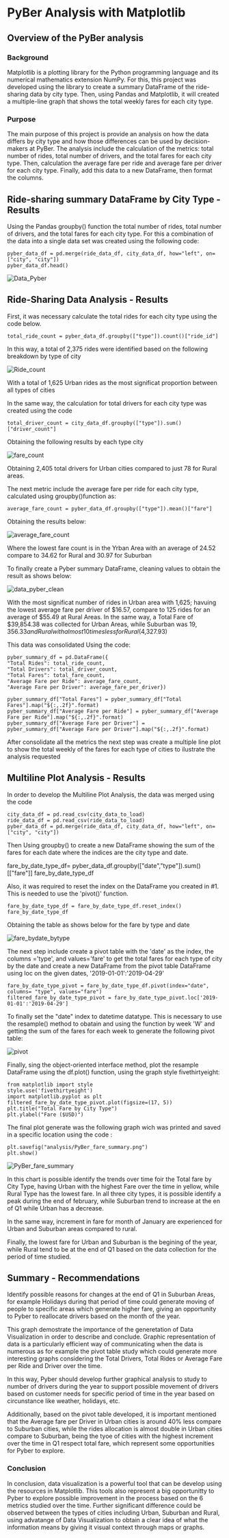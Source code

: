 # PyBer Analysis with Matplotlib

## Overview of the PyBer analysis

### Background

Matplotlib is a plotting library for the Python programming language and its numerical mathematics extension NumPy. For this, this project was developed using the library to create a summary DataFrame of the ride-sharing data by city type. Then, using Pandas and Matplotlib, it will created a multiple-line graph that shows the total weekly fares for each city type. 

### Purpose

The main purpose of this project is provide an analysis on how the data differs by city type and how those differences can be used by decision-makers at PyBer. The analysis include the calculation of the metrics: total number of rides, total number of drivers, and the total fares for each city type. Then, calculation the average fare per ride and average fare per driver for each city type. Finally, add this data to a new DataFrame, then format the columns.

## Ride-sharing summary DataFrame by City Type - Results

Using the Pandas groupby() function the total number of rides, total number of drivers, and the total fares for each city type. For this a combination of the data into a single data set was created using the following code:

    pyber_data_df = pd.merge(ride_data_df, city_data_df, how="left", on=["city", "city"])
    pyber_data_df.head()

![Data_Pyber](output/Data_pyber.png)

## Ride-Sharing Data Analysis - Results

First, it was necessary calculate the total rides for each city type using the code below. 
    
    total_ride_count = pyber_data_df.groupby(["type"]).count()["ride_id"]

In this way, a total of 2,375 rides were identified based on the following breakdown by type of city

![Ride_count](output/Ride_count.png)

With a total of 1,625 Urban rides as the most significat proportion between all types of cities

In the same way, the calculation for total drivers for each city type was created using the code 

    total_driver_count = city_data_df.groupby(["type"]).sum()["driver_count"] 

Obtaining the following results by each type city 

![fare_count](output/fare_count.png)

Obtaining 2,405 total drivers for Urban cities compared to just 78 for Rural areas.

The next metric include the average fare per ride for each city type, calculated using groupby()function as:

    average_fare_count = pyber_data_df.groupby(["type"]).mean()["fare"]

Obtaining the results below:

![average_fare_count](output/average_fare_count.png)

Where the lowest fare count is in the Yrban Area with an average of 24.52 compare to 34.62 for Rural and 30.97 for Suburban

To finally create a Pyber summary DataFrame, cleaning values to obtain the result as shows below:

![data_pyber_clean](output/data_pyber_clean.png)

With the most significat number of rides in Urban area with 1,625; havuing the lowest average fare per driver of $16.57, compare to 125 rides for an average of $55.49 at Rural Areas. In the same way, a Total Fare of $39,854.38 was collected for Urban Areas, while Suburban was $19,356.33 and Rural with almost 10 times less for Rural ($4,327.93)

This data was consolidated Using the code:

    pyber_summary_df = pd.DataFrame({
    "Total Rides": total_ride_count,
    "Total Drivers": total_driver_count,
    "Total Fares": total_fare_count,
    "Average Fare per Ride": average_fare_count,
    "Average Fare per Driver": average_fare_per_driver})

    pyber_summary_df["Total Fares"] = pyber_summary_df["Total Fares"].map("${:,.2f}".format)
    pyber_summary_df["Average Fare per Ride"] = pyber_summary_df["Average Fare per Ride"].map("${:,.2f}".format)
    pyber_summary_df["Average Fare per Driver"] = pyber_summary_df["Average Fare per Driver"].map("${:,.2f}".format)

After consolidate all the metrics the next step was create a multiple line plot to show the total weekly of the fares for each type of cities to ilustrate the analysis requested

## Multiline Plot Analysis - Results

In order to develop the Multiline Plot Analysis, the data was merged using the code 

    city_data_df = pd.read_csv(city_data_to_load)
    ride_data_df = pd.read_csv(ride_data_to_load)
    pyber_data_df = pd.merge(ride_data_df, city_data_df, how="left", on=["city", "city"])

Then Using groupby() to create a new DataFrame showing the sum of the fares for each date where the indices are the city type and date.

fare_by_date_type_df= pyber_data_df.groupby(["date","type"]).sum()[["fare"]]
fare_by_date_type_df

Also, it was required to reset the index on the DataFrame you created in #1. This is needed to use the 'pivot()' function.

    fare_by_date_type_df = fare_by_date_type_df.reset_index()
    fare_by_date_type_df

Obtaining the table as shows below for the fare by type and date 

![fare_bydate_bytype](output/fare_bydate_bytype.png)

The next step include create a pivot table with the 'date' as the index, the columns ='type', and values='fare' to get the total fares for each type of city by the date and create a new DataFrame from the pivot table DataFrame using loc on the given dates, '2019-01-01':'2019-04-29'

    fare_by_date_type_pivot = fare_by_date_type_df.pivot(index="date", columns= "type", values="fare")
    filtered_fare_by_date_type_pivot = fare_by_date_type_pivot.loc['2019-01-01':'2019-04-29']

To finally set the "date" index to datetime datatype. This is necessary to use the resample() method to obatain and using the function by week 'W' and getting the sum of the fares for each week to generate the following pivot table:

![pivot](output/pivot.png)

Finally, sing the object-oriented interface method, plot the resample DataFrame using the df.plot() function, using  the graph style fivethirtyeight:


    from matplotlib import style
    style.use('fivethirtyeight')
    import matplotlib.pyplot as plt
    filtered_fare_by_date_type_pivot.plot(figsize=(17, 5))
    plt.title("Total Fare by City Type")
    plt.ylabel("Fare ($USD)")


The final plot generate was the following graph wich was printed and saved in a specific location using the code :

    plt.savefig("analysis/PyBer_fare_summary.png")
    plt.show()

![PyBer_fare_summary](analysis/PyBer_fare_summary.png)

In this chart is possible identify the trends over time foir the Total fare by City Type, having Urban with the highest Fare over the time in yellow, while Rural Type has the lowest fare. In all three city types, it is possible identify a peak during the end of february, while Suburban trend to increase at the en of Q1 while Urban has a decrease.

In the same way, increment in fare for month of January are experienced for Urban and Suburban areas compared to rural. 

Finally, the lowest fare for Urban and Suburban is the begining of the year, while Rural tend to be at the end of Q1 based on the data collection for the period of time studied.  

## Summary - Recommendations

Identify possible reasons for changes at the end of Q1 in Suburban Areas, for example Holidays during that period of time could generate moving of people to specific areas which generate higher fare, giving an opportunity to Pyber to reallocate drivers based on the month of the year.

This graph demostrate the importance of the generetation of Data Visualization in order to describe and conclude. Graphic representation of data is a particularly efficient way of communicating when the data is numerous as for example the pivot table study which could generate more interesting graphs considering the Total Drivers, Total Rides or Average Fare per Ride and Driver over the time.

In this way, Pyber should develop further graphical analysis to study to number of drivers during the year to support possible movement of drivers based on customer needs for specific period of time in the year based on circunstance like weather, holidays, etc.

Additionally, based on the pivot table developed, it is important mentioned that the Average fare per Driver in Urban cities is around 40% less compare to Suburban cities, while the rides allocation is almost double in Urban cities compare to Suburban, being the tyoe of cities with the highest increment over the time in Q1 respect total fare, which represent some opportunities for Pyber to explore. 

### Conclusion 

In conclusion, data visualization is a powerful tool that can be develop using the resources in Matplotlib. This tools also represent a big opportunitty to Pyber to explore possible improvement in the process based on the 6 metrics studied over the time. Further significant difference could be observed between the types of cities including Urban, Suburban and Rural, using advatange of Data Visualization to obtain a clear idea of what the information means by giving it visual context through maps or graphs.
